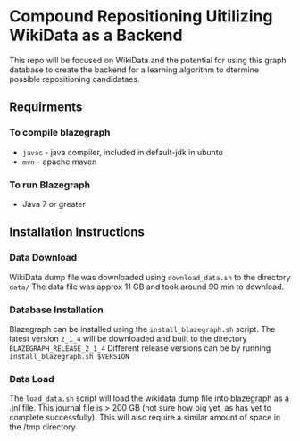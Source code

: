 # Compound Repositioning Uitilizing WikiData as a Backend

This repo will be focused on WikiData and the potential for using this graph
database to create the backend for a learning algorithm to dtermine possible
repositioning candidataes.

## Requirments

### To compile blazegraph

- `javac` - java compiler, included in default-jdk in ubuntu
- `mvn` - apache maven

### To run Blazegraph

- Java 7 or greater

## Installation Instructions

### Data Download

WikiData dump file was downloaded using `download_data.sh` to the directory `data/`
The data file was approx 11 GB and took around 90 min to download.

### Database Installation

Blazegraph can be installed using the `install_blazegraph.sh` script. The latest
version `2_1_4` will be downloaded and built to the directory `BLAZEGRAPH_RELEASE_2_1_4`
Different release versions can be by running `install_blazegraph.sh $VERSION`

### Data Load

The `load_data.sh` script will load the wikidata dump file into blazegraph as a .jnl
file.  This journal file is > 200 GB (not sure how big yet, as has yet to complete
successfully).  This will also require a similar amount of space in the /tmp directory
